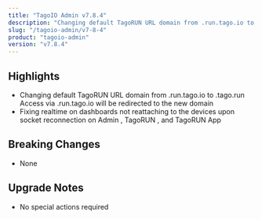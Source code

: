 ```yaml
---
title: "TagoIO Admin v7.8.4"
description: "Changing default TagoRUN URL domain from .run.tago.io to .tago.run Access via .run.tago.io will be redirected to the new domain"
slug: "/tagoio-admin/v7-8-4"
product: "tagoio-admin"
version: "v7.8.4"
---
```


## Highlights

- Changing default TagoRUN URL domain from .run.tago.io to .tago.run Access via .run.tago.io will be redirected to the new domain
- Fixing realtime on dashboards not reattaching to the devices upon socket reconnection on Admin , TagoRUN , and TagoRUN App

## Breaking Changes

- None

## Upgrade Notes

- No special actions required
